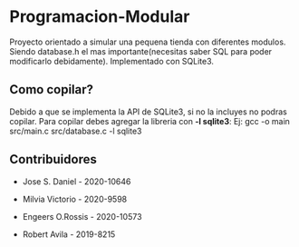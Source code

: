 # Programacion-Modular

Proyecto orientado a simular una pequena tienda con diferentes modulos. Siendo database.h el mas importante(necesitas saber SQL para poder modificarlo debidamente). Implementado con SQLite3.

## Como copilar?

Debido a que se implementa la API de SQLite3, si no la incluyes no podras copilar. Para copilar debes agregar la libreria con __-l sqlite3__: Ej: gcc -o main src/main.c src/database.c -l sqlite3

## Contribuidores

* Jose S. Daniel - 2020-10646

* Milvia Victorio - 2020-9598

* Engeers O.Rossis - 2020-10573

* Robert Avila - 2019-8215
